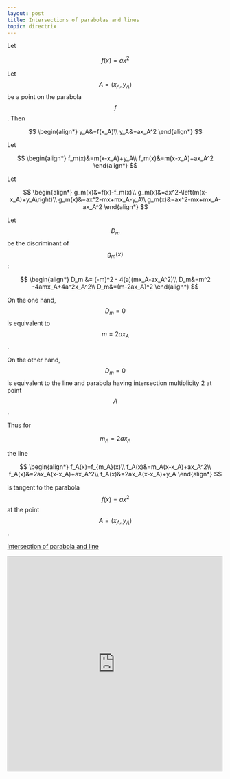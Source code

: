 ```yaml
---
layout: post
title: Intersections of parabolas and lines
topic: directrix
---
```


Let 

$$f(x)=ax^2$$

Let $$A=(x_A,y_A)$$ be a point on the parabola $$f$$. Then

$$
\begin{align*}
y_A&=f(x_A)\\
y_A&=ax_A^2
\end{align*}
$$

Let

$$
\begin{align*}
f_m(x)&=m(x-x_A)+y_A\\
f_m(x)&=m(x-x_A)+ax_A^2
\end{align*}
$$

Let

$$
\begin{align*}
g_m(x)&=f(x)-f_m(x)\\
g_m(x)&=ax^2-\left(m(x-x_A)+y_A\right)\\
g_m(x)&=ax^2-mx+mx_A-y_A\\
g_m(x)&=ax^2-mx+mx_A-ax_A^2
\end{align*}
$$

Let $$D_m$$ be the discriminant of $$g_m(x)$$:

$$
\begin{align*}
D_m &= (-m)^2 - 4(a)(mx_A-ax_A^2)\\
D_m&=m^2 -4amx_A+4a^2x_A^2\\
D_m&=(m-2ax_A)^2
\end{align*}
$$

On the one hand, $$D_m=0$$ is equivalent to $$m=2ax_A$$.

On the other hand, $$D_m=0$$ is equivalent to the line and parabola having intersection multiplicity 2 at point $$A$$.

Thus for

$$m_A=2ax_A$$

the line

$$
\begin{align*}
f_A(x)=f_{m_A}(x)\\
f_A(x)&=m_A(x-x_A)+ax_A^2\\
f_A(x)&=2ax_A(x-x_A)+ax_A^2\\
f_A(x)&=2ax_A(x-x_A)+y_A
\end{align*}
$$

is tangent to the parabola $$f(x)=ax^2$$ at the point $$A=(x_A,y_A)$$.

[Intersection of parabola and line](https://www.desmos.com/calculator/rhbzxqn8lx)

<iframe src="https://www.desmos.com/calculator/rhbzxqn8lx?embed" width="500" height="500" style="border: 1px solid #ccc" frameborder=0></iframe>